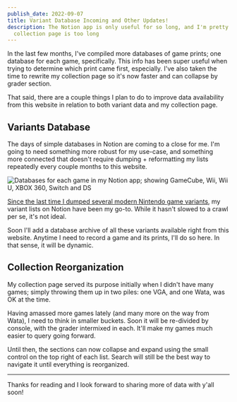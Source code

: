 ```yaml
---
publish_date: 2022-09-07
title: Variant Database Incoming and Other Updates!
description: The Notion app is only useful for so long, and I'm pretty sure the
  collection page is too long
---
```

In the last few months, I've compiled more databases of game prints; one database for each game, specifically. This info has been super useful when trying to determine which print came first, especially. I've also taken the time to rewrite my collection page so it's now faster and can collapse by grader section.

That said, there are a couple things I plan to do to improve data availability from this website  in relation to both variant data and my collection page.

## Variants Database

The days of simple databases in Notion are coming to a close for me. I'm going to need something more robust for my use-case, and something more connected that doesn't require dumping + reformatting my lists repeatedly every couple months to this website.

![Databases for each game in my Notion app; showing GameCube, Wii, Wii U, XBOX 360, Switch and DS](/uploads/screen-shot-2022-09-07-at-2.34.41-pm.png)

[Since the last time I dumped several modern Nintendo game variants](https://www.afew.games/essays/a-random-ntsc-u-c-modern-nintendo-game-variant-list), my variant lists on Notion have been my go-to. While it hasn't slowed to a crawl per se, it's not ideal.  

Soon I'll add a database archive of all these variants available right from this website. Anytime I need to record a game and its prints, I'll do so here. In that sense, it will be dynamic.

## Collection Reorganization

My collection page served its purpose initially when I didn't have many games; simply throwing them up in two piles: one VGA, and one Wata, was OK at the time.

Having amassed more games lately (and many more on the way from Wata), I need to think in smaller buckets. Soon it will be re-divided by console, with the grader intermixed in each. It'll make my games much easier to query going forward.

Until then, the sections can now collapse and expand using the small control on the top right of each list. Search will still be the best way to navigate it until everything is reorganized.

---

Thanks for reading and I look forward to sharing more of data with y'all soon!